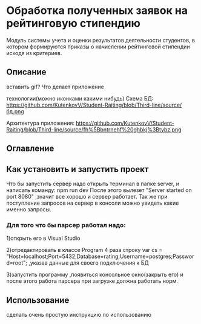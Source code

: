 # Обработка полученных заявок на рейтинговую стипендию
Модуль системы учета и оценки результатов деятельности студентов, в котором формируются приказы о начислении рейтинговой стипендии  исходя из критериев.

## Описание
вставить gif?
Что делает приложение

технологии(можно иконками какими нибудь)
Схема БД:
https://github.com/KutenkovV/Student-Raiting/blob/Third-line/source/бд.png

Архитектура приложения:
https://github.com/KutenkovV/Student-Raiting/blob/Third-line/source/fh%5Bbntrnehf%20ghbkj%3Btybz.png

## Оглавление 


## Как установить и запустить проект

Что бы запустить сервер надо открыть терминал в папке server, и написать команду: npm run dev
После этого вылезет "Server started on port 8080" ,значит все хорошо и сервер работает.
Так же при поступление запросов на сервер в консоли можно увидеть какие именно запросы.

### Для того что бы парсер работал надо:

1)открыть его в Visual Studio 

2)отредактировать в классе Program 4 раза строку var cs = "Host=localhost;Port=5432;Database=rating;Username=postgres;Password=root"; ,указав данные для своего подключения к БД 

3)запустить программу ,появиться консольное окно(закрыть его) и после этого работа парсера при загрузке должна работать норм.

## Использование
сделать очень простую инструкцию по использованию



   

